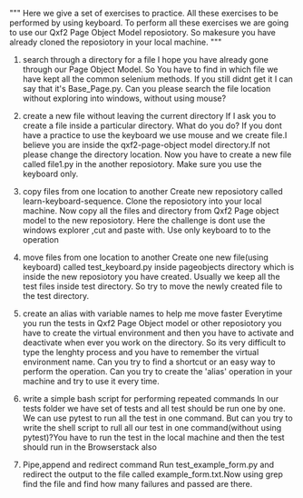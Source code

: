 """
Here we give a set of exercises to practice. All these exercises to be performed by using keyboard. To perform all these exercises we are going to use our Qxf2 Page Object Model reposiotory. So makesure you have already cloned the reposiotory in your local machine.
"""

1. search through a directory for a file
    I hope you have already gone through our Page Object Model. So You have to find in which file we have kept all the common selenium methods. If you still didnt get it I can say that it's Base_Page.py. Can you please search the file location without exploring into windows, without using mouse?

2. create a new file without leaving the current directory
    If I ask you to create a file inside a particular directory. What do you do?
    If you dont have a practice to use the keyboard we use mouse and we create file.I believe you are inside the qxf2-page-object model directory.If not please change the directory location. Now you have to create a new file called file1.py in the another reposiotory. Make sure you use the keyboard only.

3. copy files from one location to another
    Create new reposiotory called learn-keyboard-sequence. Clone the reposiotory into your local machine. Now copy all the files and directory from Qxf2 Page object model to the new reposiotory. Here the challenge is dont use the windows explorer ,cut and paste with. Use only keyboard to to the operation

4. move files from one location to another
    Create one new file(using keyboard) called test_keyboard.py inside pageobjects directory which is inside the new reposiotory you have created. Usually we keep all the test files inside test directory. So try to move the newly created file to the test directory.

5. create an alias with variable names to help me move faster
    Everytime you run the tests in Qxf2 Page Object model or other reposiotory you have to create the virtual environment and then you have to activate and deactivate when ever you work on the directory. So its very difficult to type the lenghty process and you have to remember the virtual environment name. Can you try to find a shortcut or an easy way to perform the operation. Can you try to create the 'alias' operation in your machine and try to use it every time.

6. write a simple bash script for performing repeated commands
    In our tests folder we have set of tests and all test should be run one by one. We can use pytest to run all the test in one command. But can you try to write the shell script to rull all our test in one command(without using pytest)?You have to run the test in the local machine and then the test should run in the Browserstack also

7. Pipe,append and redirect command
    Run test_example_form.py and redirect the output to the file called example_form.txt.Now using grep find the file and find how many failures and passed are there.



